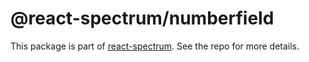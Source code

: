 # @react-spectrum/numberfield

This package is part of [react-spectrum](https://gitlab.com/watheia/spectrum). See the repo for more details.
